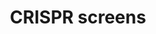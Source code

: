 ---
title: CRISPR screens
summary: Our lab uses high throghgput CRISPR screens to uncover new therapeutic avenues in liver cancer. 
tags: 
date: 
---
